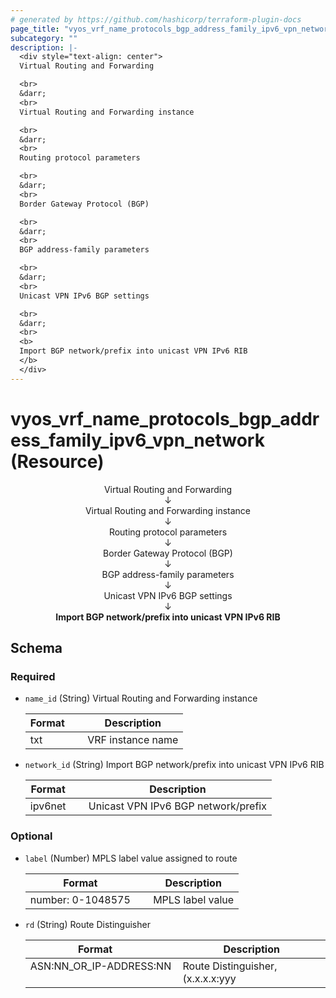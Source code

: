 ```yaml
---
# generated by https://github.com/hashicorp/terraform-plugin-docs
page_title: "vyos_vrf_name_protocols_bgp_address_family_ipv6_vpn_network Resource - vyos"
subcategory: ""
description: |-
  <div style="text-align: center">
  Virtual Routing and Forwarding

  <br>
  &darr;
  <br>
  Virtual Routing and Forwarding instance

  <br>
  &darr;
  <br>
  Routing protocol parameters

  <br>
  &darr;
  <br>
  Border Gateway Protocol (BGP)

  <br>
  &darr;
  <br>
  BGP address-family parameters

  <br>
  &darr;
  <br>
  Unicast VPN IPv6 BGP settings

  <br>
  &darr;
  <br>
  <b>
  Import BGP network/prefix into unicast VPN IPv6 RIB
  </b>
  </div>
---
```


# vyos_vrf_name_protocols_bgp_address_family_ipv6_vpn_network (Resource)

<div style="text-align: center">
Virtual Routing and Forwarding

<br>
&darr;
<br>
Virtual Routing and Forwarding instance

<br>
&darr;
<br>
Routing protocol parameters

<br>
&darr;
<br>
Border Gateway Protocol (BGP)

<br>
&darr;
<br>
BGP address-family parameters

<br>
&darr;
<br>
Unicast VPN IPv6 BGP settings

<br>
&darr;
<br>
<b>
Import BGP network/prefix into unicast VPN IPv6 RIB
</b>
</div>



<!-- schema generated by tfplugindocs -->
## Schema

### Required

- `name_id` (String) Virtual Routing and Forwarding instance

    |  Format &emsp; | Description  |
    |----------|---------------|
    |  txt  &emsp; |  VRF instance name  |
- `network_id` (String) Import BGP network/prefix into unicast VPN IPv6 RIB

    |  Format &emsp; | Description  |
    |----------|---------------|
    |  ipv6net  &emsp; |  Unicast VPN IPv6 BGP network/prefix  |

### Optional

- `label` (Number) MPLS label value assigned to route

    |  Format &emsp; | Description  |
    |----------|---------------|
    |  number: 0-1048575  &emsp; |  MPLS label value  |
- `rd` (String) Route Distinguisher

    |  Format &emsp; | Description  |
    |----------|---------------|
    |  ASN:NN_OR_IP-ADDRESS:NN  &emsp; |  Route Distinguisher, (x.x.x.x:yyy|xxxx:yyyy)  |
